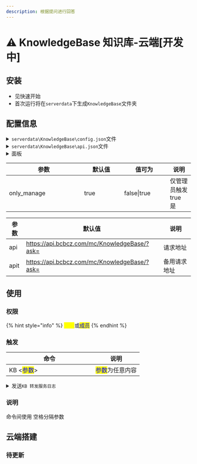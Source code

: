 ```yaml
---
description: 根据提问进行回答
---
```


# ⚠️ KnowledgeBase 知识库-云端\[开发中]

## 安装

* 见快速开始
* 首次运行将在`serverdata`下生成`KnowledgeBase`文件夹

## 配置信息

<details>

<summary><code>serverdata\KnowledgeBase\config.json</code>文件</summary>

```json
{
    "only_manage":true
}
```

</details>

<details>

<summary><code>serverdata\KnowledgeBase\api.json</code>文件</summary>

```json
{
    "api":"https://api.bcbcz.com/mc/KnowledgeBase/?ask=",
    "apit":"https://api.bcbcz.com/mc/KnowledgeBase/?ask="
}
```

</details>

<details>

<summary>面板</summary>



</details>

<table><thead><tr><th width="189">参数</th><th width="93">默认值</th><th width="109">值可为</th><th>说明</th></tr></thead><tbody><tr><td>only_manage</td><td>true</td><td>false|true</td><td>仅管理员触发 true 是</td></tr></tbody></table>

| 参数   | 默认值                                          | 说明     |
| ---- | -------------------------------------------- | ------ |
| api  | https://api.bcbcz.com/mc/KnowledgeBase/?ask= | 请求地址   |
| apit | https://api.bcbcz.com/mc/KnowledgeBase/?ask= | 备用请求地址 |

## 使用

### 权限

{% hint style="info" %}
<mark style="color:yellow;">管理</mark>或<mark style="color:blue;">成员</mark>
{% endhint %}

### 触发

<table><thead><tr><th width="220">命令</th><th>说明</th></tr></thead><tbody><tr><td>KB &#x3C;<mark style="color:blue;">参数</mark>></td><td><mark style="color:blue;">参数</mark>为任意内容</td></tr></tbody></table>

<details>

<summary> 发送<code>KB 转发服务日志</code></summary>

日志为空

</details>

### 说明

命令间使用 空格分隔参数

## 云端搭建

### 待更新
